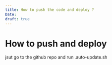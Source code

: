 ```yaml
---
title: How to push the code and deploy ?
Date: 
draft: true
---
```

#  How to push and deploy

jsut go to the github repo and run .auto-update.sh
